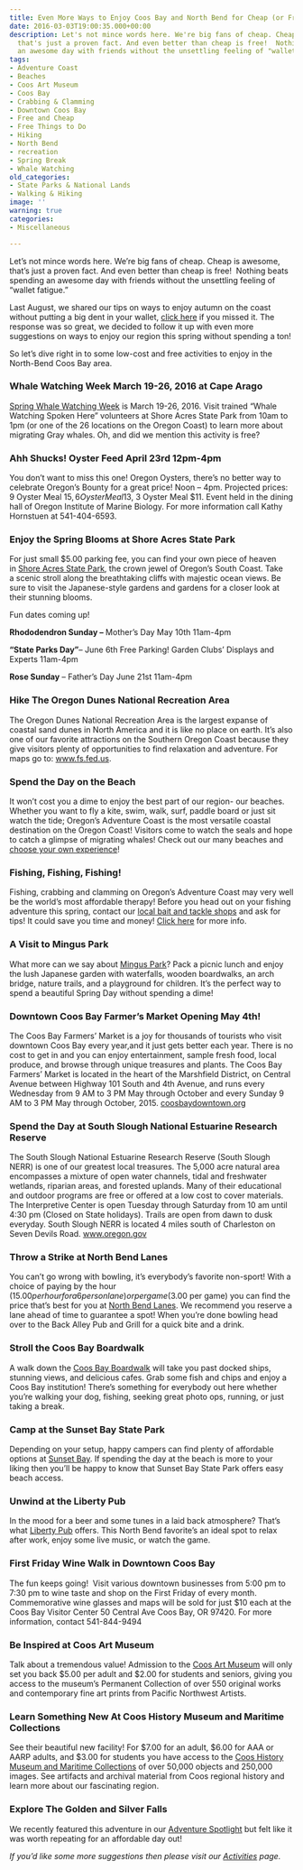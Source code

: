 ```yaml
---
title: Even More Ways to Enjoy Coos Bay and North Bend for Cheap (or Free!)
date: 2016-03-03T19:00:35.000+00:00
description: Let's not mince words here. We're big fans of cheap. Cheap is awesome,
  that's just a proven fact. And even better than cheap is free!  Nothing beats spending
  an awesome day with friends without the unsettling feeling of "wallet fatigue."
tags:
- Adventure Coast
- Beaches
- Coos Art Museum
- Coos Bay
- Crabbing & Clamming
- Downtown Coos Bay
- Free and Cheap
- Free Things to Do
- Hiking
- North Bend
- recreation
- Spring Break
- Whale Watching
old_categories:
- State Parks & National Lands
- Walking & Hiking
image: ''
warning: true
categories:
- Miscellaneous

---
```

Let&#8217;s not mince words here. We&#8217;re big fans of cheap. Cheap is awesome, that&#8217;s just a proven fact. And even better than cheap is free!  Nothing beats spending an awesome day with friends without the unsettling feeling of &#8220;wallet fatigue.&#8221;

Last August, we shared our tips on ways to enjoy autumn on the coast without putting a big dent in your wallet, <a href="/2015/08/20-things-to-do-on-the-cheap-or-free-on-oregons-south-coast/" target="_blank">click here</a> if you missed it. The response was so great, we decided to follow it up with even more suggestions on ways to enjoy our region this spring without spending a ton!

So let&#8217;s dive right in to some low-cost and free activities to enjoy in the North-Bend Coos Bay area.

### Whale Watching Week March 19-26, 2016 at Cape Arago

<a href="http://oregonstateparks.org/index.cfm?do=thingstodo.dsp_whaleWatching" target="_blank">Spring Whale Watching Week</a> is March 19-26, 2016. Visit trained “Whale Watching Spoken Here” volunteers at Shore Acres State Park from 10am to 1pm (or one of the 26 locations on the Oregon Coast) to learn more about migrating Gray whales. Oh, and did we mention this activity is free?

### Ahh Shucks! Oyster Feed April 23rd 12pm-4pm

You don&#8217;t want to miss this one! Oregon Oysters, there&#8217;s no better way to celebrate Oregon&#8217;s Bounty for a great price! Noon – 4pm. Projected prices: 9 Oyster Meal $15, 6 Oyster Meal$13, 3 Oyster Meal $11. Event held in the dining hall of Oregon Institute of Marine Biology. For more information call Kathy Hornstuen at 541-404-6593.

### **Enjoy the Spring Blooms at Shore Acres State Park**

For just small $5.00 parking fee, you can find your own piece of heaven in <a href="http://oregonstateparks.org/index.cfm?do=parkPage.dsp_parkPage&parkId=68" target="_blank">Shore Acres State Park</a>, the crown jewel of Oregon&#8217;s South Coast. Take a scenic stroll along the breathtaking cliffs with majestic ocean views. Be sure to visit the Japanese-style gardens and gardens for a closer look at their stunning blooms.

Fun dates coming up!
  
**Rhododendron Sunday &#8211;** Mother’s Day May 10th 11am-4pm
  
**“State Parks Day”**&#8211; June 6th Free Parking! Garden Clubs’ Displays and Experts 11am-4pm
  
**Rose Sunday** &#8211; Father’s Day June 21st 11am-4pm

### Hike The Oregon Dunes National Recreation Area

The Oregon Dunes National Recreation Area is the largest expanse of coastal sand dunes in North America and it is like no place on earth. It&#8217;s also one of our favorite attractions on the Southern Oregon Coast because they give visitors plenty of opportunities to find relaxation and adventure. For maps go to: <a href="http://www.fs.usda.gov/recarea/siuslaw/recarea/?recid=42465" target="_blank">www.fs.fed.us</a>.

### Spend the Day on the Beach

It won&#8217;t cost you a dime to enjoy the best part of our region- our beaches. Whether you want to fly a kite, swim, walk, surf, paddle board or just sit watch the tide; Oregon’s Adventure Coast is the most versatile coastal destination on the Oregon Coast! Visitors come to watch the seals and hope to catch a glimpse of migrating whales! Check out our many beaches and <a href="http://www.oregonsadventurecoast.com/activities/category/beach/" target="_blank">choose your own experience</a>!

### Fishing, Fishing, Fishing!

Fishing, crabbing and clamming on Oregon&#8217;s Adventure Coast may very well be the world&#8217;s most affordable therapy! Before you head out on your fishing adventure this spring, contact our <a href="http://www.oregonsadventurecoast.com/travelers-guide/fishing-license-requirements/#baitshops" target="_blank">local bait and tackle shops</a> and ask for tips! It could save you time and money! <a href="http://www.oregonsadventurecoast.com/featured-adventures/fishing-crabbing-clamming/" target="_blank">Click here</a> for more info.

### A Visit to Mingus Park

What more can we say about <a href="http://www.coostrails.com/traildescriptions/minguspark/mingus.htm" target="_blank">Mingus Park</a>? Pack a picnic lunch and enjoy the lush Japanese garden with waterfalls, wooden boardwalks, an arch bridge, nature trails, and a playground for children. It&#8217;s the perfect way to spend a beautiful Spring Day without spending a dime!

### Downtown Coos Bay Farmer’s Market Opening May 4th!

The Coos Bay Farmers’ Market is a joy for thousands of tourists who visit downtown Coos Bay every year,and it just gets better each year. There is no cost to get in and you can enjoy entertainment, sample fresh food, local produce, and browse through unique treasures and plants. The Coos Bay Farmers’ Market is located in the heart of the Marshfield District, on Central Avenue between Highway 101 South and 4th Avenue, and runs every Wednesday from 9 AM to 3 PM May through October and every Sunday 9 AM to 3 PM May through October, 2015. <a href="http://coosbaydowntown.org/farmers-market/" target="_blank">coosbaydowntown.org</a>

### Spend the Day at South Slough National Estuarine Research Reserve

The South Slough National Estuarine Research Reserve (South Slough NERR) is one of our greatest local treasures. The 5,000 acre natural area encompasses a mixture of open water channels, tidal and freshwater wetlands, riparian areas, and forested uplands. Many of their educational and outdoor programs are free or offered at a low cost to cover materials. The Interpretive Center is open Tuesday through Saturday from 10 am until 4:30 pm (Closed on State holidays). Trails are open from dawn to dusk everyday. South Slough NERR is located 4 miles south of Charleston on Seven Devils Road. <a href="http://www.oregon.gov/DSL/SSNERR/Pages/index.aspx" target="_blank">www.oregon.gov</a>

### Throw a Strike at North Bend Lanes

You can&#8217;t go wrong with bowling, it&#8217;s everybody&#8217;s favorite non-sport! With a choice of paying by the hour ($15.00 per hour for a 6 person lane) or per game ($3.00 per game) you can find the price that&#8217;s best for you at <a href="http://northbendlanes.com/" target="_blank">North Bend Lanes</a>. We recommend you reserve a lane ahead of time to guarantee a spot! When you&#8217;re done bowling head over to the Back Alley Pub and Grill for a quick bite and a drink.

### Stroll the Coos Bay Boardwalk

A walk down the [Coos Bay Boardwalk](http://www.tripadvisor.com/Attraction_Review-g51813-d2043717-Reviews-Coos_Bay_Boardwalk-Coos_Bay_Oregon.html) will take you past docked ships, stunning views, and delicious cafes. Grab some fish and chips and enjoy a Coos Bay institution! There&#8217;s something for everybody out here whether you&#8217;re walking your dog, fishing, seeking great photo ops, running, or just taking a break.

### **Camp at the Sunset Bay State Park**

Depending on your setup, happy campers can find plenty of affordable options at <a href="http://oregonstateparks.org/index.cfm?do=parkPage.dsp_parkPage&parkId=70" target="_blank">Sunset Bay</a>. If spending the day at the beach is more to your liking then you&#8217;ll be happy to know that Sunset Bay State Park offers easy beach access.

### Unwind at the Liberty Pub

In the mood for a beer and some tunes in a laid back atmosphere? That&#8217;s what <a href="https://www.facebook.com/TheLibertyPub/" target="_blank">Liberty Pub</a> offers. This North Bend favorite&#8217;s an ideal spot to relax after work, enjoy some live music, or watch the game.

### First Friday Wine Walk in Downtown Coos Bay

The fun keeps going!  Visit various downtown businesses from 5:00 pm to 7:30 pm to wine taste and shop on the First Friday of every month. Commemorative wine glasses and maps will be sold for just $10 each at the Coos Bay Visitor Center 50 Central Ave Coos Bay, OR 97420. For more information, contact 541-844-9494

### **Be Inspired at Coos Art Museum**

Talk about a tremendous value! Admission to the <a href="http://www.coosart.org/" target="_blank">Coos Art Museum</a> will only set you back $5.00 per adult and $2.00 for students and seniors, giving you access to the museum&#8217;s Permanent Collection of over 550 original works and contemporary fine art prints from Pacific Northwest Artists.

### **Learn Something New At Coos History Museum and Maritime Collections**

See their beautiful new facility! For $7.00 for an adult, $6.00 for AAA or AARP adults, and $3.00 for students you have access to the <a href="http://www.cooshistory.org/" target="_blank">Coos History Museum and Maritime Collections</a> of over 50,000 objects and 250,000 images. See artifacts and archival material from Coos regional history and learn more about our fascinating region.

### Explore The Golden and Silver Falls

We recently featured this adventure in our <a href="/2016/02/adventure-spotlight-golden-and-silver-falls/" target="_blank">Adventure Spotlight</a> but felt like it was worth repeating for an affordable day out!

_If you&#8217;d like some more suggestions then please visit our <a href="/activities/" target="_blank">Activities</a> page._